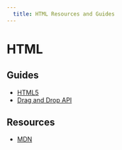 ```yaml
---
  title: HTML Resources and Guides
---
```


# HTML

## Guides
* [HTML5](https://developer.mozilla.org/en-US/docs/Web/Guide/HTML/HTML5)
* [Drag and Drop API](https://developer.mozilla.org/en-US/docs/Web/API/HTML_Drag_and_Drop_API)

## Resources
* [MDN](https://developer.mozilla.org/en-US/docs/Web/HTML)